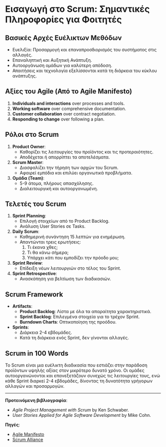 # Εισαγωγή στο Scrum: Σημαντικές Πληροφορίες για Φοιτητές

## Βασικές Αρχές Ευέλικτων Μεθόδων
- Ευελιξία: Προσαρμογή και επαναπροσδιορισμός του συστήματος στις αλλαγές.
- Επαναληπτική και Αυξητική Ανάπτυξη.
- Αυτοοργάνωση ομάδων για καλύτερη απόδοση.
- Απαιτήσεις και τεχνολογία εξελίσσονται κατά τη διάρκεια του κύκλου ανάπτυξης.

## Αξίες του Agile (Από το Agile Manifesto)
1. **Individuals and interactions** over processes and tools.
2. **Working software** over comprehensive documentation.
3. **Customer collaboration** over contract negotiation.
4. **Responding to change** over following a plan.

## Ρόλοι στο Scrum
1. **Product Owner**:
   - Καθορίζει τις λειτουργίες του προϊόντος και τις προτεραιότητες.
   - Αποδέχεται ή απορρίπτει τα αποτελέσματα.
2. **Scrum Master**:
   - Διασφαλίζει την τήρηση των αρχών του Scrum.
   - Αφαιρεί εμπόδια και επιλύει οργανωτικά προβλήματα.
3. **Ομάδα (Team)**:
   - 5-9 άτομα, πλήρους απασχόλησης.
   - Διαλειτουργική και αυτοοργανωμένη.

## Τελετές του Scrum
1. **Sprint Planning**:
   - Επιλογή στοιχείων από το Product Backlog.
   - Ανάλυση User Stories σε Tasks.
2. **Daily Scrum**:
   - Καθημερινή συνάντηση 15 λεπτών για ενημέρωση.
   - Απαντώνται τρεις ερωτήσεις:
     1. Τι έκανα χθες;
     2. Τι θα κάνω σήμερα;
     3. Υπάρχει κάτι που εμποδίζει την πρόοδο μου;
3. **Sprint Review**:
   - Επίδειξη νέων λειτουργιών στο τέλος του Sprint.
4. **Sprint Retrospective**:
   - Ανασκόπηση για βελτίωση των διαδικασιών.

## Scrum Framework
- **Artifacts**:
  - **Product Backlog**: Λίστα με όλα τα απαραίτητα χαρακτηριστικά.
  - **Sprint Backlog**: Επιλεγμένα στοιχεία για το τρέχον Sprint.
  - **Burndown Charts**: Οπτικοποίηση της προόδου.
- **Sprints**:
  - Διάρκεια 2-4 εβδομάδες.
  - Κατά τη διάρκεια ενός Sprint, δεν γίνονται αλλαγές.

## Scrum in 100 Words
Το Scrum είναι μια ευέλικτη διαδικασία που εστιάζει στην παράδοση προϊόντων υψηλής αξίας στον μικρότερο δυνατό χρόνο. Οι ομάδες αυτοοργανώνονται και επανεξετάζουν συνεχώς τις λειτουργίες τους, ενώ κάθε Sprint διαρκεί 2-4 εβδομάδες, δίνοντας τη δυνατότητα γρήγορων αλλαγών και προσαρμογών.

---

**Προτεινόμενη βιβλιογραφία**:
- *Agile Project Management with Scrum* by Ken Schwaber.
- *User Stories Applied for Agile Software Development* by Mike Cohn.

**Πηγές**:
- [Agile Manifesto](http://agilemanifesto.org)
- [Scrum Alliance](http://www.scrumalliance.org)

